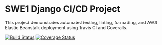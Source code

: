 # SWE1 Django CI/CD Project

This project demonstrates automated testing, linting, formatting, and AWS Elastic Beanstalk deployment using Travis CI and Coveralls.


[![Build Status](https://app.travis-ci.com/adrian2504/swe1-app.svg?branch=main)](https://app.travis-ci.com/adrian2504/swe1-app)
[![Coverage Status](https://coveralls.io/repos/github/adrian2504/swe1-app/badge.svg?branch=main)](https://coveralls.io/github/adrian2504/swe1-app?branch=main)

